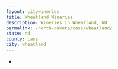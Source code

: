 ```yaml
---
layout: citywineries
title: Wheatland Wineries
description: Wineries in Wheatland, ND
permalink: /north-dakota/cass/wheatland/
state: nd
county: cass
city: wheatland
---
```

-
